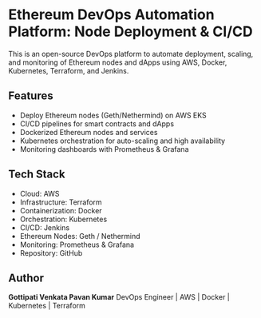 # Ethereum DevOps Automation Platform: Node Deployment & CI/CD

This is an open-source DevOps platform to automate deployment, scaling, and monitoring of Ethereum nodes and dApps using AWS, Docker, Kubernetes, Terraform, and Jenkins.

## Features
- Deploy Ethereum nodes (Geth/Nethermind) on AWS EKS
- CI/CD pipelines for smart contracts and dApps
- Dockerized Ethereum nodes and services
- Kubernetes orchestration for auto-scaling and high availability
- Monitoring dashboards with Prometheus & Grafana

## Tech Stack
- Cloud: AWS
- Infrastructure: Terraform
- Containerization: Docker
- Orchestration: Kubernetes
- CI/CD: Jenkins
- Ethereum Nodes: Geth / Nethermind
- Monitoring: Prometheus & Grafana
- Repository: GitHub

## Author
**Gottipati Venkata Pavan Kumar**
DevOps Engineer | AWS | Docker | Kubernetes | Terraform
